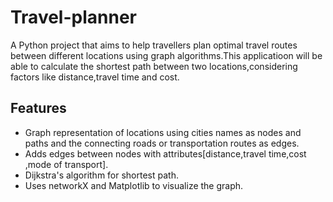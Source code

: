 # Travel-planner
A Python project that aims to help travellers plan optimal travel routes between different locations using graph algorithms.This applicatioon will be able to calculate the shortest path between two locations,considering factors like distance,travel time and cost.
## Features
- Graph representation of locations using cities names as nodes and paths and the connecting roads or transportation routes as edges.
- Adds edges between nodes with attributes[distance,travel time,cost ,mode of transport].
- Dijkstra's algorithm for shortest path.
- Uses networkX and Matplotlib to visualize the graph.
